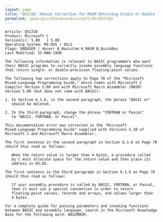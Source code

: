 ```yaml
---
layout: page
title: "Q51728: Manual Correction for MASM Returning Single or Double to BASIC"
permalink: /pubs/pc/reference/microsoft/kb/Q51728/
---
```


	Article: Q51728
	Product: Microsoft C
	Version(s): 5.00   | 5.00
	Operating System: MS-DOS | OS/2
	Flags: ENDUSER | docerr B_BasicCom H_MASM B_QuickBas
	Last Modified: 15-MAR-1990
	
	The following information is relevant to BASIC programmers who want
	their BASIC programs to correctly invoke assembly language functions
	that return single- or double-precision floating-point values.
	
	The following two corrections apply to Page 78 of the "Microsoft
	Mixed-Language Programming Guide," which comes with Microsoft C
	Compiler Version 5.00 and with Microsoft Macro Assembler (MASM)
	Version 5.00 (but does not come with BASIC):
	
	1. In Section 6.1.6, in the second paragraph, the phrase "BASIC or"
	   should be deleted.
	
	2. In the third paragraph, change the phrase "FORTRAN or Pascal"
	   to "BASIC, FORTRAN, or Pascal".
	
	This documentation error was corrected in the "Microsoft
	Mixed-Language Programming Guide" supplied with Versions 5.10 of
	Microsoft C and Microsoft Macro Assembler.
	
	The first sentence in the second paragraph in Section 6.1.6 on Page 78
	should thus read as follows:
	
	   When the return value is larger than 4 bytes, a procedure called
	   by C must allocate space for the return value and then place its
	   address in DX:AX.
	
	The first sentence in the third paragraph in Section 6.1.6 on Page 78
	should thus read as follows:
	
	   If your assembly procedure is called by BASIC, FORTRAN, or Pascal,
	   then it must use a special convention in order to return
	   floating-point values, records and arrays, and values larger than
	   4 bytes.
	
	For a complete guide for passing parameters and invoking functions
	between BASIC and assembly language, search in the Microsoft Knowledge
	Base for the following word: BAS2MASM.
